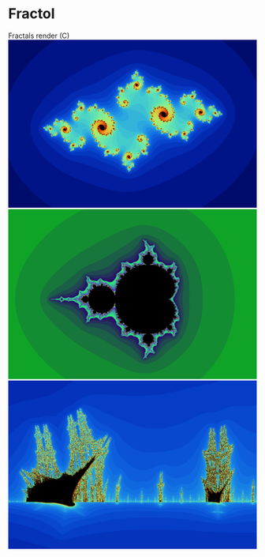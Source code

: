 # Fractol
Fractals render (C)
![alt text](https://github.com/lvanbei/Fractol/blob/master/readme_img/img1.png "img1")
![alt text](https://github.com/lvanbei/Fractol/blob/master/readme_img/img2.png "img2")
![alt text](https://github.com/lvanbei/Fractol/blob/master/readme_img/img3.png "img3")
